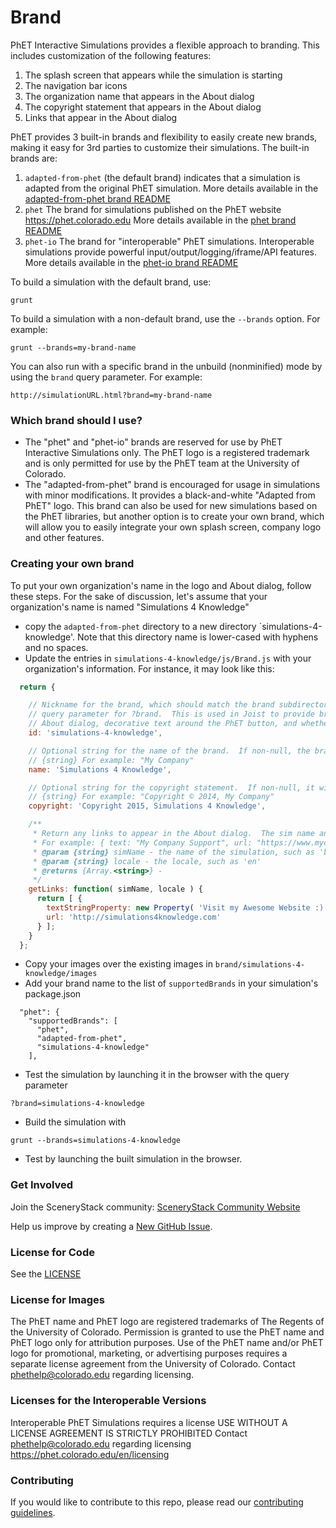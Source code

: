 # Brand

PhET Interactive Simulations provides a flexible approach to branding. This includes customization of the following
features:

1. The splash screen that appears while the simulation is starting
2. The navigation bar icons
3. The organization name that appears in the About dialog
4. The copyright statement that appears in the About dialog
5. Links that appear in the About dialog

PhET provides 3 built-in brands and flexibility to easily create new brands, making it easy for 3rd parties to customize
their simulations. The built-in brands are:

1. `adapted-from-phet` (the default brand) indicates that a simulation is adapted from the original PhET simulation.
   More details available in the [adapted-from-phet brand README](adapted-from-phet/README.md)
2. `phet` The brand for simulations published on the PhET website https://phet.colorado.edu More details available in
   the [phet brand README](phet/README.md)
3. `phet-io` The brand for "interoperable" PhET simulations. Interoperable simulations provide powerful
   input/output/logging/iframe/API features. More details available in the [phet-io brand README](phet-io/README.md)

To build a simulation with the default brand, use:

```
grunt
```

To build a simulation with a non-default brand, use the `--brands` option. For example:

```
grunt --brands=my-brand-name
```

You can also run with a specific brand in the unbuild (nonminified) mode by using the `brand` query parameter. For
example:

```
http://simulationURL.html?brand=my-brand-name
```

### Which brand should I use?

* The "phet" and "phet-io" brands are reserved for use by PhET Interactive Simulations only. The PhET logo is a
  registered trademark and is only permitted for use by the PhET team at the University of Colorado.
* The "adapted-from-phet" brand is encouraged for usage in simulations with minor modifications. It provides a
  black-and-white "Adapted from PhET" logo. This brand can also be used for new simulations based on the PhET libraries,
  but another option is to create your own brand, which will allow you to easily integrate your own splash screen,
  company logo and other features.

### Creating your own brand

To put your own organization's name in the logo and About dialog, follow these steps. For the sake of discussion, let's
assume that your organization's name is named "Simulations 4 Knowledge"

* copy the `adapted-from-phet` directory to a new directory `simulations-4-knowledge'. Note that this directory name is
  lower-cased with hyphens and no spaces.
* Update the entries in `simulations-4-knowledge/js/Brand.js` with your organization's information. For instance, it may
  look like this:

```js
  return {

    // Nickname for the brand, which should match the brand subdirectory name, grunt option for --brand as well as the
    // query parameter for ?brand.  This is used in Joist to provide brand-specific logic, such as what to show in the 
    // About dialog, decorative text around the PhET button, and whether to check for updates.
    id: 'simulations-4-knowledge',

    // Optional string for the name of the brand.  If non-null, the brand name will appear in the top of the About dialog
    // {string} For example: "My Company"
    name: 'Simulations 4 Knowledge',

    // Optional string for the copyright statement.  If non-null, it will appear in the About dialog
    // {string} For example: "Copyright © 2014, My Company"
    copyright: 'Copyright 2015, Simulations 4 Knowledge',

    /**
     * Return any links to appear in the About dialog.  The sim name and locale can be used for customization if desired.
     * For example: { text: "My Company Support", url: "https://www.mycompany.com/support" }
     * @param {string} simName - the name of the simulation, such as 'bending-light'
     * @param {string} locale - the locale, such as 'en'
     * @returns {Array.<string>} -
     */
    getLinks: function( simName, locale ) {
      return [ {
        textStringProperty: new Property( 'Visit my Awesome Website :)' ),
        url: 'http://simulations4knowledge.com'
      } ];
    }
  };
```

* Copy your images over the existing images in `brand/simulations-4-knowledge/images`
* Add your brand name to the list of `supportedBrands` in your simulation's package.json

```
  "phet": {
    "supportedBrands": [
      "phet",
      "adapted-from-phet",
      "simulations-4-knowledge"
    ],
```

* Test the simulation by launching it in the browser with the query parameter

```
?brand=simulations-4-knowledge
```

* Build the simulation with

```
grunt --brands=simulations-4-knowledge
```

* Test by launching the built simulation in the browser.

### Get Involved

Join the SceneryStack community: <a href="http://scenerystack.org/" target="_blank">
SceneryStack Community Website</a>

Help us improve by creating a <a href="http://github.com/phetsims/brand/issues/new" target="_blank">New
GitHub Issue</a>.

### License for Code

See the <a href="https://github.com/phetsims/brand/blob/main/LICENSE" target="_blank">LICENSE</a>

### License for Images

The PhET name and PhET logo are registered trademarks of The Regents of the University of Colorado. Permission is
granted to use the PhET name and PhET logo only for attribution purposes. Use of the PhET name and/or PhET logo for
promotional, marketing, or advertising purposes requires a separate license agreement from the University of Colorado.
Contact phethelp@colorado.edu regarding licensing.

### Licenses for the Interoperable Versions

Interoperable PhET Simulations requires a license USE WITHOUT A LICENSE AGREEMENT IS STRICTLY PROHIBITED Contact
phethelp@colorado.edu regarding licensing
https://phet.colorado.edu/en/licensing

### Contributing

If you would like to contribute to this repo, please read
our [contributing guidelines](https://github.com/phetsims/community/blob/main/CONTRIBUTING.md).
